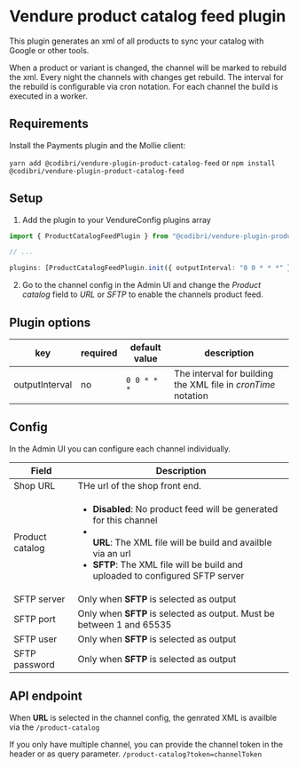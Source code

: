 # Vendure product catalog feed plugin

This plugin generates an xml of all products to sync your catalog with Google or other tools.

When a product or variant is changed, the channel will be marked to rebuild the xml. Every night the channels with changes get rebuild. The interval for the rebuild is configurable via cron notation. For each channel the build is executed in a worker.

## Requirements

Install the Payments plugin and the Mollie client:

`yarn add @codibri/vendure-plugin-product-catalog-feed`
or
`npm install @codibri/vendure-plugin-product-catalog-feed`

## Setup

1. Add the plugin to your VendureConfig plugins array

```typescript
import { ProductCatalogFeedPlugin } from "@codibri/vendure-plugin-product-catalog-feed";

// ...

plugins: [ProductCatalogFeedPlugin.init({ outputInterval: "0 0 * * *" }), ,];
```

2. Go to the channel config in the Admin UI and change the _Product catalog_ field to _URL_ or _SFTP_ to enable the channels product feed.

## Plugin options

| key            | required | default value | description                                                   |
| -------------- | -------- | ------------- | ------------------------------------------------------------- |
| outputInterval | no       | `0 0 * * *`   | The interval for building the XML file in _cronTime_ notation |

## Config

In the Admin UI you can configure each channel individually.

| Field           | Description                                                                                                                                                                                                                                |
| --------------- | ------------------------------------------------------------------------------------------------------------------------------------------------------------------------------------------------------------------------------------------ |
| Shop URL        | THe url of the shop front end.                                                                                                                                                                                                             |
| Product catalog | <ul><li>**Disabled**: No product feed will be generated for this channel</li><li></li>**URL**: The XML file will be build and availble via an url<li>**SFTP**: The XML file will be build and uploaded to configured SFTP server</li></ul> |
|SFTP server| Only when **SFTP** is selected as output|
|SFTP port| Only when **SFTP** is selected as output. Must be between 1 and 65535 |
|SFTP user| Only when **SFTP** is selected as output|
|SFTP password| Only when **SFTP** is selected as output|

## API endpoint

When **URL** is selected in the channel config, the genrated XML is availble via the `/product-catalog`

If you only have multiple channel, you can provide the channel token in the header or as query parameter.
`/product-catalog?token=channelToken`

